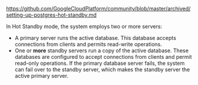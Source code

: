 https://github.com/GoogleCloudPlatform/community/blob/master/archived/setting-up-postgres-hot-standby.md

In Hot Standby mode, the system employs two or more servers:
- A primary server runs the active database. This database accepts connections from clients and permits read-write operations.
- One or **more** standby servers run a copy of the active database. These databases are configured to accept connections from clients and permit read-only operations. If the primary database server fails, the system can fail over to the standby server, which makes the standby server the active primary server.
